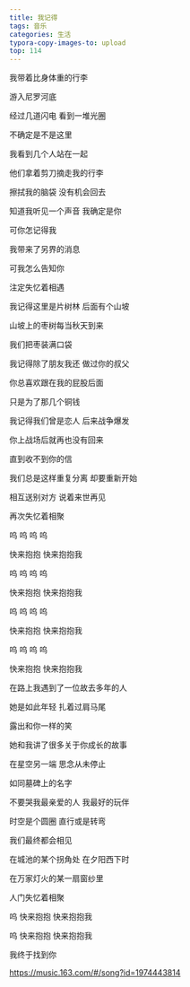 ```yaml
---
title: 我记得
tags: 音乐
categories: 生活
typora-copy-images-to: upload
top: 114
---
```


我带着比身体重的行李

游入尼罗河底

经过几道闪电 看到一堆光圈

不确定是不是这里
<!--more-->

我看到几个人站在一起

他们拿着剪刀摘走我的行李

擦拭我的脑袋 没有机会回去

知道我听见一个声音 我确定是你

可你怎记得我

我带来了另界的消息

可我怎么告知你

注定失忆着相遇

我记得这里是片树林 后面有个山坡

山坡上的枣树每当秋天到来

我们把枣装满口袋

我记得除了朋友我还 做过你的叔父

你总喜欢跟在我的屁股后面

只是为了那几个铜钱

我记得我们曾是恋人 后来战争爆发

你上战场后就再也没有回来

直到收不到你的信

我们总是这样重复分离 却要重新开始

相互送别对方 说着来世再见

再次失忆着相聚

呜 呜 呜 呜

快来抱抱 快来抱抱我

呜 呜 呜 呜

快来抱抱 快来抱抱我

呜 呜 呜 呜

快来抱抱 快来抱抱我

呜 呜 呜 呜

快来抱抱 快来抱抱我

在路上我遇到了一位故去多年的人

她是如此年轻 扎着过肩马尾

露出和你一样的笑

她和我讲了很多关于你成长的故事

在星空另一端 思念从未停止

如同墓碑上的名字

不要哭我最亲爱的人 我最好的玩伴

时空是个圆圈 直行或是转弯

我们最终都会相见

在城池的某个拐角处 在夕阳西下时

在万家灯火的某一扇窗纱里

人门失忆着相聚

呜 快来抱抱 快来抱抱我

呜 快来抱抱 快来抱抱我

我终于找到你

<https://music.163.com/#/song?id=1974443814>

